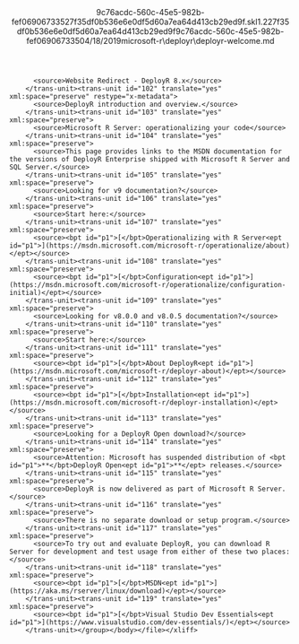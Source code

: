 <?xml version="1.0"?><xliff version="1.2" xmlns="urn:oasis:names:tc:xliff:document:1.2" xmlns:xsi="http://www.w3.org/2001/XMLSchema-instance" xsi:schemaLocation="urn:oasis:names:tc:xliff:document:1.2 xliff-core-1.2-transitional.xsd"><file datatype="xml" original="deployr-welcome.md" source-language="en-US" target-language="en-US"><header><tool tool-id="mdxliff" tool-name="mdxliff" tool-version="1.0-d1654b2" tool-company="Microsoft" /><xliffext:skl_file_name xmlns:xliffext="urn:microsoft:content:schema:xliffextensions">9c76acdc-560c-45e5-982b-fef06906733527f35df0b536e6e0df5d60a7ea64d413cb29ed9f.skl</xliffext:skl_file_name><xliffext:version xmlns:xliffext="urn:microsoft:content:schema:xliffextensions">1.2</xliffext:version><xliffext:ms.openlocfilehash xmlns:xliffext="urn:microsoft:content:schema:xliffextensions">27f35df0b536e6e0df5d60a7ea64d413cb29ed9f</xliffext:ms.openlocfilehash><xliffext:ms.sourcegitcommit xmlns:xliffext="urn:microsoft:content:schema:xliffextensions">9c76acdc-560c-45e5-982b-fef069067335</xliffext:ms.sourcegitcommit><xliffext:ms.lasthandoff xmlns:xliffext="urn:microsoft:content:schema:xliffextensions">04/18/2019</xliffext:ms.lasthandoff><xliffext:ms.openlocfilepath xmlns:xliffext="urn:microsoft:content:schema:xliffextensions">microsoft-r\deployr\deployr-welcome.md</xliffext:ms.openlocfilepath></header><body><group id="content" extype="content"><trans-unit id="101" translate="yes" xml:space="preserve" restype="x-metadata">
          <source>Website Redirect - DeployR 8.x</source>
        </trans-unit><trans-unit id="102" translate="yes" xml:space="preserve" restype="x-metadata">
          <source>DeployR introduction and overview.</source>
        </trans-unit><trans-unit id="103" translate="yes" xml:space="preserve">
          <source>Microsoft R Server: operationalizing your code</source>
        </trans-unit><trans-unit id="104" translate="yes" xml:space="preserve">
          <source>This page provides links to the MSDN documentation for the versions of DeployR Enterprise shipped with Microsoft R Server and SQL Server.</source>
        </trans-unit><trans-unit id="105" translate="yes" xml:space="preserve">
          <source>Looking for v9 documentation?</source>
        </trans-unit><trans-unit id="106" translate="yes" xml:space="preserve">
          <source>Start here:</source>
        </trans-unit><trans-unit id="107" translate="yes" xml:space="preserve">
          <source><bpt id="p1">[</bpt>Operationalizing with R Server<ept id="p1">](https://msdn.microsoft.com/microsoft-r/operationalize/about)</ept></source>
        </trans-unit><trans-unit id="108" translate="yes" xml:space="preserve">
          <source><bpt id="p1">[</bpt>Configuration<ept id="p1">](https://msdn.microsoft.com/microsoft-r/operationalize/configuration-initial)</ept></source>
        </trans-unit><trans-unit id="109" translate="yes" xml:space="preserve">
          <source>Looking for v8.0.0 and v8.0.5 documentation?</source>
        </trans-unit><trans-unit id="110" translate="yes" xml:space="preserve">
          <source>Start here:</source>
        </trans-unit><trans-unit id="111" translate="yes" xml:space="preserve">
          <source><bpt id="p1">[</bpt>About DeployR<ept id="p1">](https://msdn.microsoft.com/microsoft-r/deployr-about)</ept></source>
        </trans-unit><trans-unit id="112" translate="yes" xml:space="preserve">
          <source><bpt id="p1">[</bpt>Installation<ept id="p1">](https://msdn.microsoft.com/microsoft-r/deployr-installation)</ept></source>
        </trans-unit><trans-unit id="113" translate="yes" xml:space="preserve">
          <source>Looking for a DeployR Open download?</source>
        </trans-unit><trans-unit id="114" translate="yes" xml:space="preserve">
          <source>Attention: Microsoft has suspended distribution of <bpt id="p1">**</bpt>DeployR Open<ept id="p1">**</ept> releases.</source>
        </trans-unit><trans-unit id="115" translate="yes" xml:space="preserve">
          <source>DeployR is now delivered as part of Microsoft R Server.</source>
        </trans-unit><trans-unit id="116" translate="yes" xml:space="preserve">
          <source>There is no separate download or setup program.</source>
        </trans-unit><trans-unit id="117" translate="yes" xml:space="preserve">
          <source>To try out and evaluate DeployR, you can download R Server for development and test usage from either of these two places:</source>
        </trans-unit><trans-unit id="118" translate="yes" xml:space="preserve">
          <source><bpt id="p1">[</bpt>MSDN<ept id="p1">](https://aka.ms/rserver/linux/download)</ept></source>
        </trans-unit><trans-unit id="119" translate="yes" xml:space="preserve">
          <source><bpt id="p1">[</bpt>Visual Studio Dev Essentials<ept id="p1">](https://www.visualstudio.com/dev-essentials/)</ept></source>
        </trans-unit></group></body></file></xliff>